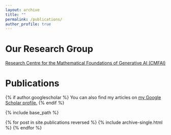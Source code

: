 ```yaml
---
layout: archive
title: ""
permalink: /publications/
author_profile: true
---
```

Our Research Group
======
[Research Centre for the Mathematical Foundations of Generative AI (CMFAI)](https://www.polyu.edu.hk/ama/cmfai/)

Publications
======

{% if author.googlescholar %}
  You can also find my articles on <u><a href="{{author.googlescholar}}">my Google Scholar profile</a>.</u>
{% endif %}

{% include base_path %}

{% for post in site.publications reversed %}
  {% include archive-single.html %}
{% endfor %}
